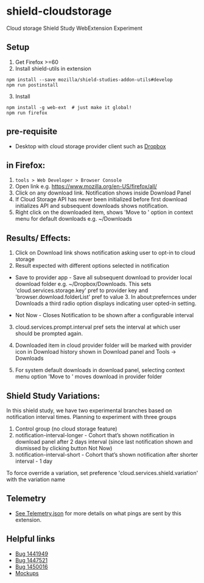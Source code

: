 # shield-cloudstorage
Cloud storage Shield Study WebExtension Experiment

## Setup

1. Get Firefox >=60
2. Install shield-utils in extension

  ```
  npm install --save mozilla/shield-studies-addon-utils#develop
  npm run postinstall
  ```

3. Install

  ```
  npm install -g web-ext  # just make it global!
  npm run firefox
  ```

## pre-requisite
- Desktop with cloud storage provider client such as [Dropbox](https://www.dropbox.com/install)

## in Firefox:

1. `tools > Web Developer > Browser Console`
2. Open link e.g. https://www.mozilla.org/en-US/firefox/all/
3. Click on any download link. Notification shows inside Download Panel
4. If Cloud Storage API has never been initialized before first download initializes API and subsequent downloads shows notification.
5. Right click on the downloaded item, shows 'Move to <provider>' option in context menu for default downloads e.g. ~/Downloads

## Results/ Effects:

1. Click on Download link shows notification asking user to opt-in to cloud storage
2. Result expected with different options selected in notification
* Save to provider app -  Save all subsequent download to provider local download folder e.g. ~/Dropbox/Downloads. This sets 'cloud.services.storage.key' pref to provider key and 'browser.download.folderList' pref to value 3. In about:prefernces under Downloads a third radio option displays indicating user opted-in setting.

* Not Now - Closes Notification to be shown after a configurable interval

3. cloud.services.prompt.interval pref sets the interval at which user should be prompted again.

4. Downloaded item in cloud provider folder will be marked with provider icon in Download history shown in Download panel and Tools -> Downloads

5. For system default downloads in download panel, selecting context menu option 'Move to <provider>' moves download in provider folder


## Shield Study Variations:
In this shield study, we have two experimental branches based on notification interval times. Planning to experiment with three groups
1. Control group (no cloud storage feature)
2. notification-interval-longer - Cohort that’s shown notification in download panel after 2 days interval (since last notification shown and dismissed by clicking button Not Now)
3. notification-interval-short - Cohort that’s shown notification after shorter interval - 1 day

To force override a variation, set preference 'cloud.services.shield.variation' with the variation name

## Telemetry
* [See Telemetry.json](docs/telemetry.json) for more details on what pings are sent by this extension.

## Helpful links
* [Bug 1441949](https://bugzilla.mozilla.org/show_bug.cgi?id=1441949)
* [Bug 1447521](https://bugzilla.mozilla.org/show_bug.cgi?id=1447521)
* [Bug 1450016](https://bugzilla.mozilla.org/show_bug.cgi?id=1450016)
* [Mockups](https://mozilla.invisionapp.com/share/PKFN61KFZ25#/screens/290895622)
